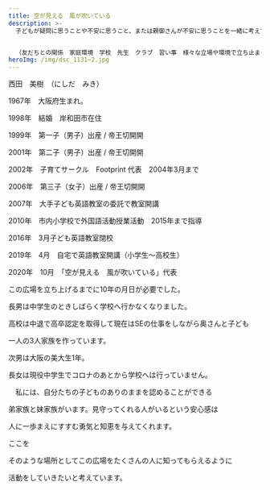 ```yaml
---
title: 空が見える　風が吹いている　
description: >-
  子どもが疑問に思うことや不安に思うこと、または親御さんが不安に思うことを一緒に考えていく広場です。


  （友だちとの関係　家庭環境　学校　先生　クラブ　習い事　様々な立場や環境で立ち止まって、考えてしまうようなときにそっと見守ってくれる場所として思い出したもらえるような広場）
heroImg: /img/dsc_1131~2.jpg
---
```

西田　美樹　（にしだ　みき）

1967年　大阪府生まれ。

1998年　結婚　岸和田市在住

1999年　第一子（男子）出産 / 帝王切開開

2001年　第二子（男子）出産 / 帝王切開開

2002年　子育てサークル　Footprint 代表　2004年3月まで

2006年　第三子（女子）出産 / 帝王切開開

2007年　大手子ども英語教室の委託で教室開講

2010年　市内小学校で外国語活動授業活動　2015年まで指導

2016年　3月子ども英語教室閉校

2019年　4月　自宅で英語教室開講（小学生～高校生）

2020年　10月　「空が見える　風が吹いている」代表

この広場を立ち上げるまでに10年の月日が必要でした。

長男は中学生のときしばらく学校へ行かなくなりました。

高校は中退で高卒認定を取得して現在はSEの仕事をしながら奥さんと子ども

一人の3人家族を作っています。

次男は大阪の美大生1年。

長女は現役中学生でコロナのあとから学校へは行っていません。



　私には、自分たちの子どものありのままを認めることができる

弟家族と妹家族がいます。見守ってくれる人がいるという安心感は

人に一歩まえにすすむ勇気と知恵を与えてくれます。

ここを

そのような場所としてこの広場をたくさんの人に知ってもらえるように

活動をしていきたいと考えています。